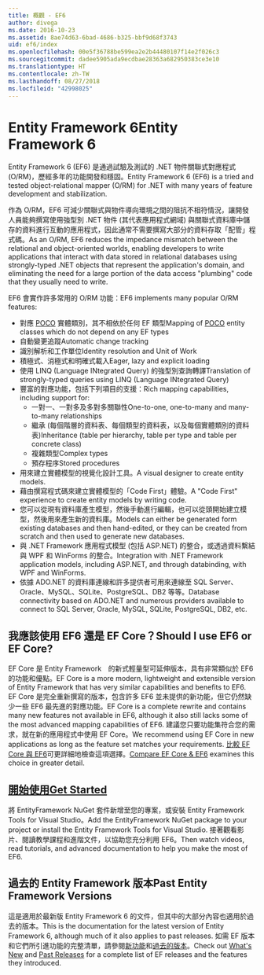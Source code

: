 ```yaml
---
title: 概觀 - EF6
author: divega
ms.date: 2016-10-23
ms.assetid: 8ae74d63-6bad-4686-b325-bbf9d68f3743
uid: ef6/index
ms.openlocfilehash: 00e5f36788be599ea2e2b44480107f14e2f026c3
ms.sourcegitcommit: dadee5905ada9ecdbae28363a682950383ce3e10
ms.translationtype: HT
ms.contentlocale: zh-TW
ms.lasthandoff: 08/27/2018
ms.locfileid: "42998025"
---
```

# <a name="entity-framework-6"></a><span data-ttu-id="64346-102">Entity Framework 6</span><span class="sxs-lookup"><span data-stu-id="64346-102">Entity Framework 6</span></span>
<span data-ttu-id="64346-103">Entity Framework 6 (EF6) 是通過試驗及測試的 .NET 物件關聯式對應程式 (O/RM)，歷經多年的功能開發和穩固。</span><span class="sxs-lookup"><span data-stu-id="64346-103">Entity Framework 6 (EF6) is a tried and tested object-relational mapper (O/RM) for .NET with many years of feature development and stabilization.</span></span>

<span data-ttu-id="64346-104">作為 O/RM，EF6 可減少關聯式與物件導向環境之間的阻抗不相符情況，讓開發人員能夠撰寫使用強型別 .NET 物件 (其代表應用程式網域) 與關聯式資料庫中儲存的資料進行互動的應用程式，因此通常不需要撰寫大部分的資料存取「配管」程式碼。</span><span class="sxs-lookup"><span data-stu-id="64346-104">As an O/RM, EF6 reduces the impedance mismatch between the relational and object-oriented worlds, enabling developers to write applications that interact with data stored in relational databases using strongly-typed .NET objects that represent the application's domain, and eliminating the need for a large portion of the data access "plumbing" code that they usually need to write.</span></span>

<span data-ttu-id="64346-105">EF6 會實作許多常用的 O/RM 功能：</span><span class="sxs-lookup"><span data-stu-id="64346-105">EF6 implements many popular O/RM features:</span></span>
- <span data-ttu-id="64346-106">對應 [POCO](~/ef6/resources/glossary.md#poco) 實體類別，其不相依於任何 EF 類型</span><span class="sxs-lookup"><span data-stu-id="64346-106">Mapping of [POCO](~/ef6/resources/glossary.md#poco) entity classes which do not depend on any EF types</span></span>
- <span data-ttu-id="64346-107">自動變更追蹤</span><span class="sxs-lookup"><span data-stu-id="64346-107">Automatic change tracking</span></span>
- <span data-ttu-id="64346-108">識別解析和工作單位</span><span class="sxs-lookup"><span data-stu-id="64346-108">Identity resolution and Unit of Work</span></span>
- <span data-ttu-id="64346-109">積極式、消極式和明確式載入</span><span class="sxs-lookup"><span data-stu-id="64346-109">Eager, lazy and explicit loading</span></span>
- <span data-ttu-id="64346-110">使用 LINQ (Language INtegrated Query) 的強型別查詢轉譯</span><span class="sxs-lookup"><span data-stu-id="64346-110">Translation of strongly-typed queries using LINQ (Language INtegrated Query)</span></span>
- <span data-ttu-id="64346-111">豐富的對應功能，包括下列項目的支援：</span><span class="sxs-lookup"><span data-stu-id="64346-111">Rich mapping capabilities, including support for:</span></span>
  - <span data-ttu-id="64346-112">一對一、一對多及多對多關聯性</span><span class="sxs-lookup"><span data-stu-id="64346-112">One-to-one, one-to-many and many-to-many relationships</span></span>
  - <span data-ttu-id="64346-113">繼承 (每個階層的資料表、每個類型的資料表，以及每個實體類別的資料表)</span><span class="sxs-lookup"><span data-stu-id="64346-113">Inheritance (table per hierarchy, table per type and table per concrete class)</span></span>
  - <span data-ttu-id="64346-114">複雜類型</span><span class="sxs-lookup"><span data-stu-id="64346-114">Complex types</span></span>
  - <span data-ttu-id="64346-115">預存程序</span><span class="sxs-lookup"><span data-stu-id="64346-115">Stored procedures</span></span>
- <span data-ttu-id="64346-116">用來建立實體模型的視覺化設計工具。</span><span class="sxs-lookup"><span data-stu-id="64346-116">A visual designer to create entity models.</span></span>
- <span data-ttu-id="64346-117">藉由撰寫程式碼來建立實體模型的「Code First」體驗。</span><span class="sxs-lookup"><span data-stu-id="64346-117">A "Code First" experience to create entity models by writing code.</span></span>
- <span data-ttu-id="64346-118">您可以從現有資料庫產生模型，然後手動進行編輯，也可以從頭開始建立模型，然後用來產生新的資料庫。</span><span class="sxs-lookup"><span data-stu-id="64346-118">Models can either be generated form existing databases and then hand-edited, or they can be created from scratch and then used to generate new databases.</span></span>
- <span data-ttu-id="64346-119">與 .NET Framework 應用程式模型 (包括 ASP.NET) 的整合，或透過資料繫結與 WPF 和 WinForms 的整合。</span><span class="sxs-lookup"><span data-stu-id="64346-119">Integration with .NET Framework application models, including ASP.NET, and through databinding, with WPF and WinForms.</span></span>
- <span data-ttu-id="64346-120">依據 ADO.NET 的資料庫連線和許多提供者可用來連線至 SQL Server、Oracle、MySQL、SQLite、PostgreSQL、DB2 等等。</span><span class="sxs-lookup"><span data-stu-id="64346-120">Database connectivity based on ADO.NET and numerous providers available to connect to SQL Server, Oracle, MySQL, SQLite, PostgreSQL, DB2, etc.</span></span>

## <a name="should-i-use-ef6-or-ef-core"></a><span data-ttu-id="64346-121">我應該使用 EF6 還是 EF Core？</span><span class="sxs-lookup"><span data-stu-id="64346-121">Should I use EF6 or EF Core?</span></span>

<span data-ttu-id="64346-122">EF Core 是 Entity Framework　的新式輕量型可延伸版本，具有非常類似於 EF6 的功能和優點。</span><span class="sxs-lookup"><span data-stu-id="64346-122">EF Core is a more modern, lightweight and extensible version of Entity Framework that has very similar capabilities and benefits to EF6.</span></span>
<span data-ttu-id="64346-123">EF Core 是完全重新撰寫的版本，包含許多 EF6 並未提供的新功能，但它仍然缺少一些 EF6 最先進的對應功能。</span><span class="sxs-lookup"><span data-stu-id="64346-123">EF Core is a complete rewrite and contains many new features not available in EF6, although it also still lacks some of the most advanced mapping capabilities of EF6.</span></span>
<span data-ttu-id="64346-124">建議您只要功能集符合您的需求，就在新的應用程式中使用 EF Core。</span><span class="sxs-lookup"><span data-stu-id="64346-124">We recommend using EF Core in new applications as long as the feature set matches your requirements.</span></span>
<span data-ttu-id="64346-125">[比較 EF Core 與 EF6](xref:efcore-and-ef6/index)可更詳細地檢查這項選擇。</span><span class="sxs-lookup"><span data-stu-id="64346-125">[Compare EF Core & EF6](xref:efcore-and-ef6/index) examines this choice in greater detail.</span></span>

## <a name="get-startedef6get-startedmd"></a>[<span data-ttu-id="64346-126">開始使用</span><span class="sxs-lookup"><span data-stu-id="64346-126">Get Started</span></span>](~/ef6/get-started.md)

<span data-ttu-id="64346-127">將 EntityFramework NuGet 套件新增至您的專案，或安裝 Entity Framework Tools for Visual Studio。</span><span class="sxs-lookup"><span data-stu-id="64346-127">Add the EntityFramework NuGet package to your project or install the Entity Framework Tools for Visual Studio.</span></span> <span data-ttu-id="64346-128">接著觀看影片、閱讀教學課程和進階文件，以協助您充分利用 EF6。</span><span class="sxs-lookup"><span data-stu-id="64346-128">Then watch videos, read tutorials, and advanced documentation to help you make the most of EF6.</span></span>

## <a name="past-entity-framework-versions"></a><span data-ttu-id="64346-129">過去的 Entity Framework 版本</span><span class="sxs-lookup"><span data-stu-id="64346-129">Past Entity Framework Versions</span></span>

<span data-ttu-id="64346-130">這是適用於最新版 Entity Framework 6 的文件，但其中的大部分內容也適用於過去的版本。</span><span class="sxs-lookup"><span data-stu-id="64346-130">This is the documentation for the latest version of Entity Framework 6, although much of it also applies to past releases.</span></span>
<span data-ttu-id="64346-131">如需 EF 版本和它們所引進功能的完整清單，請參閱[新功能](~/ef6/what-is-new/index.md)和[過去的版本](~/ef6/what-is-new/past-releases.md)。</span><span class="sxs-lookup"><span data-stu-id="64346-131">Check out [What's New](~/ef6/what-is-new/index.md) and [Past Releases](~/ef6/what-is-new/past-releases.md) for a complete list of EF releases and the features they introduced.</span></span>
